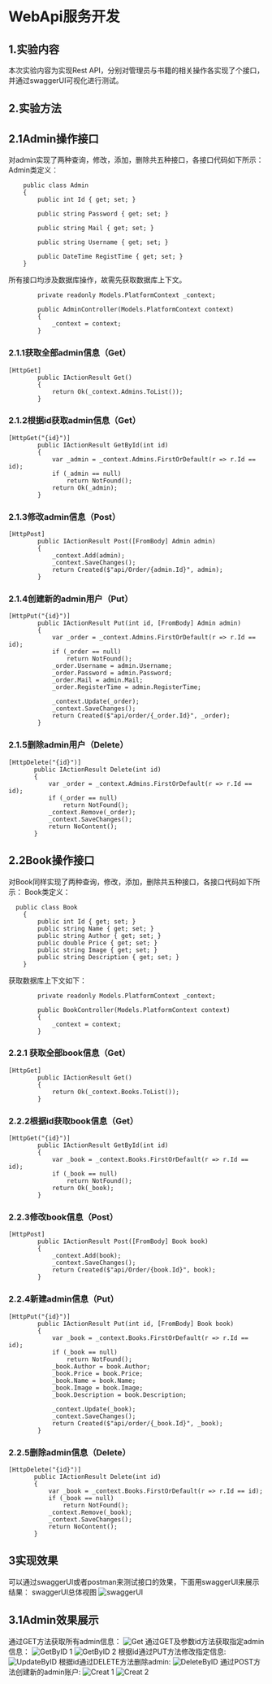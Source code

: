 # WebApi服务开发
## 1.实验内容
本次实验内容为实现Rest API，分别对管理员与书籍的相关操作各实现了个接口，并通过swaggerUI可视化进行测试。
## 2.实验方法
## 2.1Admin操作接口
对admin实现了两种查询，修改，添加，删除共五种接口，各接口代码如下所示：
Admin类定义：
```
    public class Admin
    {
        public int Id { get; set; }

        public string Password { get; set; }

        public string Mail { get; set; }

        public string Username { get; set; }

        public DateTime RegistTime { get; set; }
    }
```
所有接口均涉及数据库操作，故需先获取数据库上下文。
```
        private readonly Models.PlatformContext _context;

        public AdminController(Models.PlatformContext context)
        {
            _context = context;
        }
```
### 2.1.1获取全部admin信息（Get）
```
[HttpGet]
        public IActionResult Get()
        {
            return Ok(_context.Admins.ToList());
        }
```
### 2.1.2根据id获取admin信息（Get）
```
[HttpGet("{id}")]
        public IActionResult GetById(int id)
        {
            var _admin = _context.Admins.FirstOrDefault(r => r.Id == id);
            if (_admin == null)
                return NotFound();
            return Ok(_admin);
        }
```
### 2.1.3修改admin信息（Post）
```
[HttpPost]
        public IActionResult Post([FromBody] Admin admin)
        {
            _context.Add(admin);
            _context.SaveChanges();
            return Created($"api/Order/{admin.Id}", admin);
        }
```
### 2.1.4创建新的admin用户（Put）
```
[HttpPut("{id}")]
        public IActionResult Put(int id, [FromBody] Admin admin)
        {
            var _order = _context.Admins.FirstOrDefault(r => r.Id == id);
            if (_order == null)
                return NotFound();
            _order.Username = admin.Username;
            _order.Password = admin.Password;
            _order.Mail = admin.Mail;
            _order.RegisterTime = admin.RegisterTime;

            _context.Update(_order);
            _context.SaveChanges();
            return Created($"api/order/{_order.Id}", _order);
        }
 ```
 ### 2.1.5删除admin用户（Delete）
 ```
 [HttpDelete("{id}")]
        public IActionResult Delete(int id)
        {
            var _order = _context.Admins.FirstOrDefault(r => r.Id == id);
            if (_order == null)
                return NotFound();
            _context.Remove(_order);
            _context.SaveChanges();
            return NoContent();
        }
 ```
## 2.2Book操作接口
对Book同样实现了两种查询，修改，添加，删除共五种接口，各接口代码如下所示：
Book类定义：
```
  public class Book
    {
        public int Id { get; set; }
        public string Name { get; set; }
        public string Author { get; set; }
        public double Price { get; set; }
        public string Image { get; set; }
        public string Description { get; set; }
    }
```
获取数据库上下文如下：
```
        private readonly Models.PlatformContext _context;

        public BookController(Models.PlatformContext context)
        {
            _context = context;
        }
```
### 2.2.1 获取全部book信息（Get）
```
[HttpGet]
        public IActionResult Get()
        {
            return Ok(_context.Books.ToList());
        }
 ```
### 2.2.2根据id获取book信息（Get）
```
[HttpGet("{id}")]
        public IActionResult GetById(int id)
        {
            var _book = _context.Books.FirstOrDefault(r => r.Id == id);
            if (_book == null)
                return NotFound();
            return Ok(_book);
        }
```
### 2.2.3修改book信息（Post）
```
[HttpPost]
        public IActionResult Post([FromBody] Book book)
        {
            _context.Add(book);
            _context.SaveChanges();
            return Created($"api/Order/{book.Id}", book);
        }
```
### 2.2.4新建admin信息（Put）
```
[HttpPut("{id}")]
        public IActionResult Put(int id, [FromBody] Book book)
        {
            var _book = _context.Books.FirstOrDefault(r => r.Id == id);
            if (_book == null)
                return NotFound();
            _book.Author = book.Author;
            _book.Price = book.Price;
            _book.Name = book.Name;
            _book.Image = book.Image;
            _book.Description = book.Description;

            _context.Update(_book);
            _context.SaveChanges();
            return Created($"api/order/{_book.Id}", _book);
        }
 ```
### 2.2.5删除admin信息（Delete）
 ```
[HttpDelete("{id}")]
        public IActionResult Delete(int id)
        {
            var _book = _context.Books.FirstOrDefault(r => r.Id == id);
            if (_book == null)
                return NotFound();
            _context.Remove(_book);
            _context.SaveChanges();
            return NoContent();
        }
```
## 3实现效果
可以通过swaggerUI或者postman来测试接口的效果，下面用swaggerUI来展示结果：
swaggerUI总体视图
![swaggerUI](https://github.com/link76/E-book_Trading_Platform/blob/master/PhotoSrc/swagger.png)
## 3.1Admin效果展示
通过GET方法获取所有admin信息：
![Get](https://github.com/link76/E-book_Trading_Platform/blob/master/PhotoSrc/adminApi/admin1.png)
通过GET及参数id方法获取指定admin信息：
![GetByID 1](https://github.com/link76/E-book_Trading_Platform/blob/master/PhotoSrc/adminApi/admin2_1.png)
![GetByID 2](https://github.com/link76/E-book_Trading_Platform/blob/master/PhotoSrc/adminApi/admin2_2.png)
根据id通过PUT方法修改指定信息:
![UpdateByID](https://github.com/link76/E-book_Trading_Platform/blob/master/PhotoSrc/adminApi/admin3.png)
根据id通过DELETE方法删除admin:
![DeleteByID](https://github.com/link76/E-book_Trading_Platform/blob/master/PhotoSrc/adminApi/admin4.png)
通过POST方法创建新的admin账户:
![Creat 1](https://github.com/link76/E-book_Trading_Platform/blob/master/PhotoSrc/adminApi/admin5_1.png)
![Creat 2](https://github.com/link76/E-book_Trading_Platform/blob/master/PhotoSrc/adminApi/admin5_2.png)
